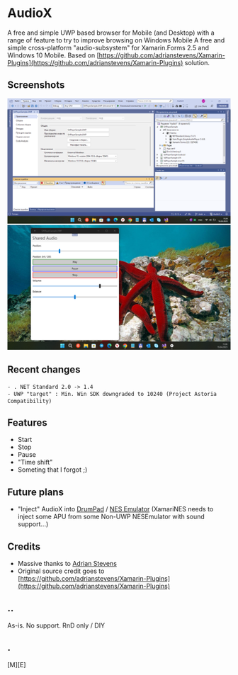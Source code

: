 # AudioX 
A free and simple UWP based browser for Mobile (and Desktop) with a range of feature to try to improve browsing on Windows Mobile
A free and simple cross-platform "audio-subsystem" for Xamarin.Forms 2.5 and Windows 10 Mobile. Based on [https://github.com/adrianstevens/Xamarin-Plugins](https://github.com/adrianstevens/Xamarin-Plugins) solution.

## Screenshots
![](Images/shot1.png)
![](Images/shot2.png)


## Recent changes
```
- . NET Standard 2.0 -> 1.4
- UWP "target" : Min. Win SDK downgraded to 10240 (Project Astoria Compatibility)

```


## Features
- Start
- Stop
- Pause
- "Time shift"
- Someting that I forgot ;)

## Future plans
- "Inject" AudioX into [DrumPad](https://github.com/mediaexplorer74/DrumPad) / [NES Emulator](https://github.com/mediaexplorer74/XamariNES) (XamariNES needs to inject some APU from some Non-UWP NESEmulator with sound support...)

## Credits
- Massive thanks to [Adrian Stevens](https://github.com/adrianstevens)
- Original source credit goes to [https://github.com/adrianstevens/Xamarin-Plugins](https://github.com/adrianstevens/Xamarin-Plugins)

## ..
As-is. No support. RnD only / DIY

## .
[M][E]


